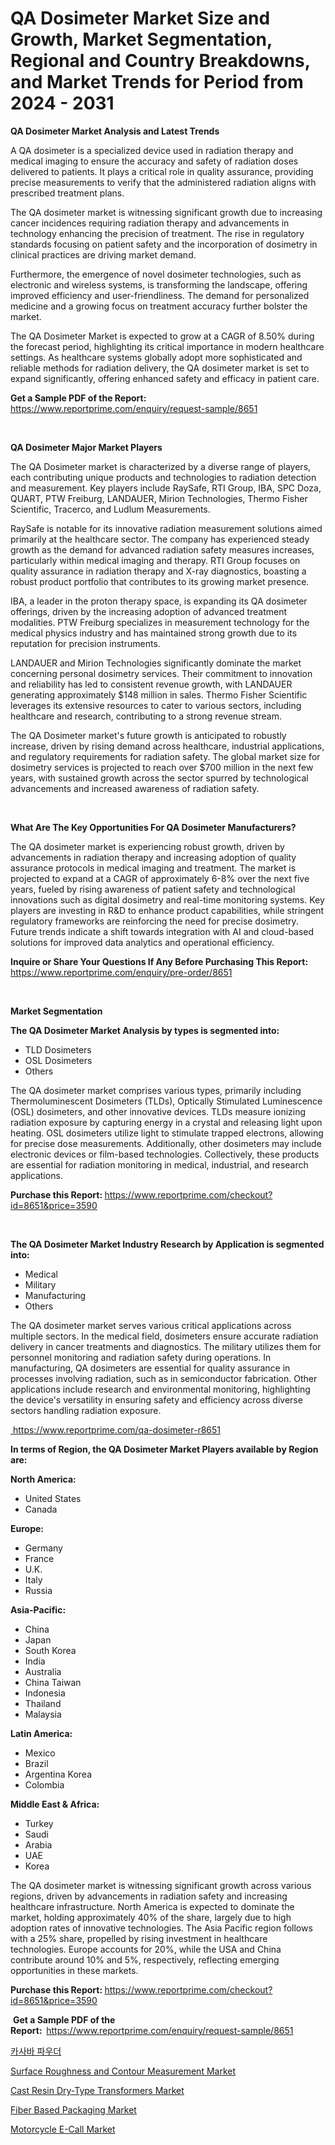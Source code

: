<p><h1>QA Dosimeter Market Size and Growth, Market Segmentation, Regional and Country Breakdowns, and Market Trends for Period from 2024 -  2031</h1></p><p><strong>QA Dosimeter Market Analysis and Latest Trends</strong></p>
<p><p>A QA dosimeter is a specialized device used in radiation therapy and medical imaging to ensure the accuracy and safety of radiation doses delivered to patients. It plays a critical role in quality assurance, providing precise measurements to verify that the administered radiation aligns with prescribed treatment plans. </p><p>The QA dosimeter market is witnessing significant growth due to increasing cancer incidences requiring radiation therapy and advancements in technology enhancing the precision of treatment. The rise in regulatory standards focusing on patient safety and the incorporation of dosimetry in clinical practices are driving market demand. </p><p>Furthermore, the emergence of novel dosimeter technologies, such as electronic and wireless systems, is transforming the landscape, offering improved efficiency and user-friendliness. The demand for personalized medicine and a growing focus on treatment accuracy further bolster the market. </p><p>The QA Dosimeter Market is expected to grow at a CAGR of 8.50% during the forecast period, highlighting its critical importance in modern healthcare settings. As healthcare systems globally adopt more sophisticated and reliable methods for radiation delivery, the QA dosimeter market is set to expand significantly, offering enhanced safety and efficacy in patient care.</p></p>
<p><strong>Get a Sample PDF of the Report:&nbsp;</strong> <a href="https://www.reportprime.com/enquiry/request-sample/8651">https://www.reportprime.com/enquiry/request-sample/8651</a></p>
<p>&nbsp;</p>
<p><strong>QA Dosimeter Major Market Players</strong></p>
<p><p>The QA Dosimeter market is characterized by a diverse range of players, each contributing unique products and technologies to radiation detection and measurement. Key players include RaySafe, RTI Group, IBA, SPC Doza, QUART, PTW Freiburg, LANDAUER, Mirion Technologies, Thermo Fisher Scientific, Tracerco, and Ludlum Measurements.</p><p>RaySafe is notable for its innovative radiation measurement solutions aimed primarily at the healthcare sector. The company has experienced steady growth as the demand for advanced radiation safety measures increases, particularly within medical imaging and therapy. RTI Group focuses on quality assurance in radiation therapy and X-ray diagnostics, boasting a robust product portfolio that contributes to its growing market presence.</p><p>IBA, a leader in the proton therapy space, is expanding its QA dosimeter offerings, driven by the increasing adoption of advanced treatment modalities. PTW Freiburg specializes in measurement technology for the medical physics industry and has maintained strong growth due to its reputation for precision instruments.</p><p>LANDAUER and Mirion Technologies significantly dominate the market concerning personal dosimetry services. Their commitment to innovation and reliability has led to consistent revenue growth, with LANDAUER generating approximately $148 million in sales. Thermo Fisher Scientific leverages its extensive resources to cater to various sectors, including healthcare and research, contributing to a strong revenue stream.</p><p>The QA Dosimeter market's future growth is anticipated to robustly increase, driven by rising demand across healthcare, industrial applications, and regulatory requirements for radiation safety. The global market size for dosimetry services is projected to reach over $700 million in the next few years, with sustained growth across the sector spurred by technological advancements and increased awareness of radiation safety.</p></p>
<p>&nbsp;</p>
<p><strong>What Are The Key Opportunities For QA Dosimeter Manufacturers?</strong></p>
<p><p>The QA dosimeter market is experiencing robust growth, driven by advancements in radiation therapy and increasing adoption of quality assurance protocols in medical imaging and treatment. The market is projected to expand at a CAGR of approximately 6-8% over the next five years, fueled by rising awareness of patient safety and technological innovations such as digital dosimetry and real-time monitoring systems. Key players are investing in R&D to enhance product capabilities, while stringent regulatory frameworks are reinforcing the need for precise dosimetry. Future trends indicate a shift towards integration with AI and cloud-based solutions for improved data analytics and operational efficiency.</p></p>
<p><strong>Inquire or Share Your Questions If Any Before Purchasing This Report:</strong> <a href="https://www.reportprime.com/enquiry/pre-order/8651">https://www.reportprime.com/enquiry/pre-order/8651</a></p>
<p>&nbsp;</p>
<p><strong>Market Segmentation</strong></p>
<p><strong>The QA Dosimeter Market Analysis by types is segmented into:</strong></p>
<p><ul><li>TLD Dosimeters</li><li>OSL Dosimeters</li><li>Others</li></ul></p>
<p><p>The QA dosimeter market comprises various types, primarily including Thermoluminescent Dosimeters (TLDs), Optically Stimulated Luminescence (OSL) dosimeters, and other innovative devices. TLDs measure ionizing radiation exposure by capturing energy in a crystal and releasing light upon heating. OSL dosimeters utilize light to stimulate trapped electrons, allowing for precise dose measurements. Additionally, other dosimeters may include electronic devices or film-based technologies. Collectively, these products are essential for radiation monitoring in medical, industrial, and research applications.</p></p>
<p><strong>Purchase this Report:&nbsp;</strong><a href="https://www.reportprime.com/checkout?id=8651&price=3590">https://www.reportprime.com/checkout?id=8651&price=3590</a></p>
<p>&nbsp;</p>
<p><strong>The QA Dosimeter Market Industry Research by Application is segmented into:</strong></p>
<p><ul><li>Medical</li><li>Military</li><li>Manufacturing</li><li>Others</li></ul></p>
<p><p>The QA dosimeter market serves various critical applications across multiple sectors. In the medical field, dosimeters ensure accurate radiation delivery in cancer treatments and diagnostics. The military utilizes them for personnel monitoring and radiation safety during operations. In manufacturing, QA dosimeters are essential for quality assurance in processes involving radiation, such as in semiconductor fabrication. Other applications include research and environmental monitoring, highlighting the device's versatility in ensuring safety and efficiency across diverse sectors handling radiation exposure.</p></p>
<p><a href="https://www.reportprime.com/qa-dosimeter-r8651">&nbsp;https://www.reportprime.com/qa-dosimeter-r8651</a></p>
<p><strong>In terms of Region, the QA Dosimeter Market Players available by Region are:</strong></p>
<p>
    <p> <strong> North America: </strong>
        <ul>
            <li>United States</li>
            <li>Canada</li>
        </ul>
        </p> 
    <p> <strong> Europe: </strong>
        <ul>
            <li>Germany</li>
            <li>France</li>
            <li>U.K.</li>
            <li>Italy</li>
            <li>Russia</li>
        </ul>
        </p> 
    <p> <strong> Asia-Pacific: </strong>
        <ul>
            <li>China</li>
            <li>Japan</li>
            <li>South Korea</li>
            <li>India</li>
            <li>Australia</li>
            <li>China Taiwan</li>
            <li>Indonesia</li>
            <li>Thailand</li>
            <li>Malaysia</li>
        </ul>
        </p> 
    <p> <strong> Latin America: </strong>
        <ul>
            <li>Mexico</li>
            <li>Brazil</li>
            <li>Argentina Korea</li>
            <li>Colombia</li>
        </ul>
        </p> 
    <p> <strong> Middle East & Africa: </strong>
        <ul>
            <li>Turkey</li>
            <li>Saudi</li>
            <li>Arabia</li>
            <li>UAE</li>
            <li>Korea</li>
        </ul>
    </p>
    </p>
<p><p>The QA dosimeter market is witnessing significant growth across various regions, driven by advancements in radiation safety and increasing healthcare infrastructure. North America is expected to dominate the market, holding approximately 40% of the share, largely due to high adoption rates of innovative technologies. The Asia Pacific region follows with a 25% share, propelled by rising investment in healthcare technologies. Europe accounts for 20%, while the USA and China contribute around 10% and 5%, respectively, reflecting emerging opportunities in these markets.</p></p>
<p><strong>Purchase this Report: </strong><a href="https://www.reportprime.com/checkout?id=8651&price=3590">https://www.reportprime.com/checkout?id=8651&price=3590</a></p>
<p>&nbsp;<strong>Get a Sample PDF of the Report:&nbsp;&nbsp;</strong><a href="https://www.reportprime.com/enquiry/request-sample/8651">https://www.reportprime.com/enquiry/request-sample/8651</a></p>
<p><strong></strong></p>
<p><p><a href="https://github.com/sougarounis/Market-Research-Report-List-6/blob/main/51651635872.md">카사바 파우더</a></p><p><a href="https://medium.com/@wendy.edmunds90687/surface-roughness-and-contour-measurement-market-a-global-and-regional-analysis-focus-on-end-98ca461e1357">Surface Roughness and Contour Measurement Market</a></p><p><a href="https://issuu.com/reportprime-2/docs/cast-resin-dry-type-transformers-ma_1cb090c8a42b4d">Cast Resin Dry-Type Transformers Market</a></p><p><a href="https://www.linkedin.com/pulse/fiber-based-packaging-market-trends-regional-insights-forecasted-drdae?trackingId=LkdYpExpSyySII%2FDu9vXjw%3D%3D">Fiber Based Packaging Market</a></p><p><a href="https://medium.com/@wendy.edmunds90687/the-motorcycle-e-call-market-research-report-provides-an-in-depth-and-up-to-date-analysis-of-the-5d4026ceafbe">Motorcycle E-Call Market</a></p></p>